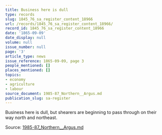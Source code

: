```yaml
---
title: Business here is dull
type: records
slug: 1845_76_sa_register_content_18966
url: /records/1845_76_sa_register_content_18966/
record_id: 1845_76_sa_register_content_18966
date: '1865-09-09'
date_display: null
volume: null
issue_number: null
page: '3'
article_type: news
issue_reference: 1865-09-09, page 3
people_mentioned: []
places_mentioned: []
topics:
- economy
- agriculture
- labour
source_document: 1985-87_Northern__Argus.md
publication_slug: sa-register
---
```


Business here is dull, but shearers are beginning to pass through on their way north and northeast.

Source: [1985-87_Northern__Argus.md](/downloads/markdown/1985-87_Northern__Argus.md)
